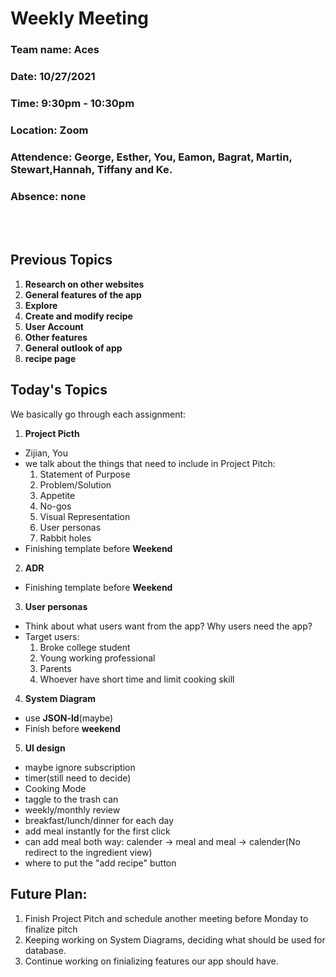 # Weekly Meeting
### Team name: Aces
### Date: 10/27/2021
### Time: 9:30pm - 10:30pm
### Location: Zoom
### Attendence: George, Esther, You, Eamon, Bagrat, Martin, Stewart,Hannah, Tiffany and Ke.
### Absence: none
<br></br>

## Previous Topics
1. **Research on other websites**
2. **General features of the app**
3. **Explore**
4. **Create and modify recipe**
5. **User Account**
6. **Other features**
7. **General outlook of app**
8. **recipe page**

## Today's Topics
We basically go through each assignment:
1. **Project Picth**
- Zijian, You
- we talk about the things that need to include in Project Pitch:
  1. Statement of Purpose
  2. Problem/Solution
  3. Appetite
  4. No-gos
  5. Visual Representation
  6. User personas
  7. Rabbit holes
- Finishing template before **Weekend**
2. **ADR**
- Finishing template before **Weekend**
3. **User personas**
- Think about what users want from the app? Why users need the app?
- Target users:
  1. Broke college student
  2. Young working professional 
  3. Parents
  4. Whoever have short time and limit cooking skill
4. **System Diagram**
- use **JSON-ld**(maybe)
- Finish before **weekend**
5. **UI design**
- maybe ignore subscription
- timer(still need to decide)
- Cooking Mode
- taggle to the trash can
- weekly/monthly review
- breakfast/lunch/dinner for each day
- add meal instantly for the first click
- can add meal both way: calender -> meal and meal -> calender(No redirect to the ingredient view)
- where to put the "add recipe" button

## Future Plan:
1. Finish Project Pitch and schedule another meeting before Monday to finalize pitch
2. Keeping working on System Diagrams, deciding what should be used for database.
3. Continue working on finializing features our app should have.

